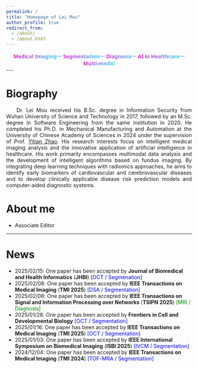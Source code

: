 ```yaml
---
permalink: /
title: "Homepage of Lei Mou"
author_profile: true
redirect_from: 
  - /about/
  - /about.html
---
```


<style>
.gradient-nav {
    --gradient-start:rgb(255, 0, 212);
    --gradient-end:rgb(0, 255, 238);
    padding: 0rem 0;
}.gradient-nav a {
    font-family: 'Segoe UI', sans-serif;
    font-weight: 600;
    text-decoration: none;
    background: linear-gradient(135deg, var(--gradient-start), var(--gradient-end));
    -webkit-background-clip: text;
    background-clip: text;
    color: transparent;
    position: relative;
    transition: all 0.3s ease;
}.gradient-nav a:hover {
    transform: translateY(-2px);
    text-shadow: 0 4px 12px rgba(0, 103, 255, 0.3);
}.gradient-nav a:not(:last-child)::after {
    content: "－";
    color: rgba(0, 103, 255, 0.4);
    font-weight: 600;
    display: inline-block;
    transform: scale(1.4);
}@media (max-width: 768px) {
    .gradient-nav a {
        font-size: 0.9rem;
        padding: 0.2rem 0.5rem;
    }
}
</style>

<div class="gradient-nav" align="center">
    <a>Medical Imaging</a>
    <a>Segmentation</a>
    <a>Diagnosis</a>
    <a>AI in Healthcare</a>
    <a>Multi-modal</a>
</div>
---

# Biography

<p style="text-indent:2em; text-align: justify; text-justify:inter-word">
Dr. Lei Mou received his B.Sc. degree in Information Security from Wuhan University of Science and Technology in 2017, followed by an M.Sc. degree in Software Engineering from the same institution in 2020. He completed his Ph.D. in Mechanical Manufacturing and Automation at the University of Chinese Academy of Sciences in 2024 under the supervision of Prof. <a href="https://ytianzhao.github.io/">Yitian Zhao</a>. His research interests focus on intelligent medical imaging analysis and the innovative application of artificial intelligence in healthcare. His work primarily encompasses multimodal data analysis and the development of intelligent algorithms based on fundus imaging. By integrating deep learning techniques with radiomics approaches, he aims to identify early biomarkers of cardiovascular and cerebrovascular diseases and to develop clinically applicable disease risk prediction models and computer-aided diagnostic systems.
</p>


# About me

- Associate Editor

---

# News

- 2025/02/15: One paper has been accepted by **Journal of Biomedical and Health Informatics** (**JHBI**) [<font color=blue>OCT / Segmenation</font>]
- 2025/02/08: One paper has been accepted by **IEEE Transactions on Medical Imaging** (**TMI 2025**) <font color=blue>[DSA / Segmentation]</font>
- 2025/02/08: One paper has been accepted by **IEEE Transactions on Signal and Information Processing over Networks** (**TSIPN 2025**) <font color=green>[MRI / Diagnosis]</font>
- 2025/01/28: One paper has been accepted by **Frontiers in Cell and Developmental Biology** <font color=blue>[OCT / Segmentation]</font>
- 2025/01/16: One paper has been accepted by **IEEE Transactions on Medical Imaging** (**TMI 2025**) <font color=blue>[OCT / Segmentation]</font>
- 2025/01/03: One paper has been accepted by **IEEE International Symposium on Biomedical Imaging** (**ISBI 2025**) <font color=blue>[IVCM / Segmentation]</font>
- 2024/12/04: One paper has been accepted by **IEEE Transactions on Medical Imaging** (**TMI 2024**) <font color=blue>[TOF-MRA / Segmentation]</font>
